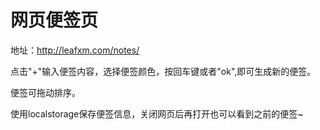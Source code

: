 # 网页便签页

地址：http://leafxm.com/notes/

点击"+"输入便签内容，选择便签颜色，按回车键或者"ok",即可生成新的便签。

便签可拖动排序。

使用localstorage保存便签信息，关闭网页后再打开也可以看到之前的便签~

